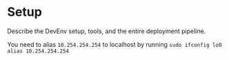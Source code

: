 # Setup

Describe the DevEnv setup, tools, and the entire deployment pipeline.

You need to alias `10.254.254.254` to localhost by running `sudo ifconfig lo0 alias 10.254.254.254`